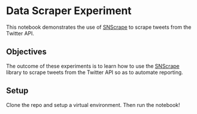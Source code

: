 # Data Scraper Experiment
This notebook demonstrates the use of [SNScrape](https://github.com/JustAnotherArchivist/snscrape) to scrape tweets from the Twitter API. 

## Objectives
The outcome of these experiments is to learn how to use the [SNScrape](https://github.com/JustAnotherArchivist/snscrape) library to scrape tweets from the Twitter API so as to automate reporting.

## Setup
Clone the repo and setup a virtual environment. Then run the notebook! 
